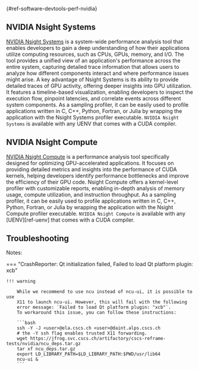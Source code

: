 [](){#ref-software-devtools-perf-nvidia}
## NVIDIA Nsight Systems

[NVIDIA Nsight Systems](https://developer.nvidia.com/nsight-systems) 
is a system-wide performance analysis tool that enables developers to gain a
deep understanding of how their applications utilize computing resources, such
as CPUs, GPUs, memory, and I/O. The tool provides a unified view of an
application\'s performance across the entire system, capturing detailed trace
information that allows users to analyze how different components interact and
where performance issues might arise. A key advantage of Nsight Systems is its
ability to provide detailed traces of GPU activity, offering deeper insights
into GPU utilization. It features a timeline-based visualization, enabling
developers to inspect the execution flow, pinpoint latencies, and correlate
events across different system components. As a sampling profiler, it can be
easily used to profile applications written in C, C++, Python, Fortran, or
Julia by wrapping the application with the Nsight Systems profiler executable.
`NVIDIA Nsight Systems` is available with any UENV that comes with a CUDA
compiler.

## NVIDIA Nsight Compute

[NVIDIA Nsight Compute](https://developer.nvidia.com/nsight-compute) is a
performance analysis tool specifically designed for optimizing GPU-accelerated
applications. It focuses on providing detailed metrics and insights into the
performance of CUDA kernels, helping developers identify performance
bottlenecks and improve the efficiency of their GPU code. Nsight Compute offers
a kernel-level profiler with customizable reports, enabling in-depth analysis
of memory usage, compute utilization, and instruction throughput. As a sampling
profiler, it can be easily used to profile applications written in C, C++,
Python, Fortran, or Julia by wrapping the application with the Nsight Compute
profiler executable. `NVIDIA Nsight Compute` is available with any
[UENV][ref-uenv] that comes with a CUDA compiler.

## Troubleshooting

Notes:

=== "CrashReporter: Qt initialization failed, Failed to load Qt platform plugin: xcb"

    !!! warning

        While we recommend to use ncu instead of ncu-ui, it is possible to use
        X11 to launch ncu-ui. However, this will fail with the following
        error message: `Failed to load Qt platform plugin: "xcb"`.
        To workaround this issue, you can follow these instructions:

        ```bash
        ssh -Y -J <user>@ela.cscs.ch <user>@daint.alps.cscs.ch
        # the -Y ssh flag enables trusted X11 forwarding.
        wget https://jfrog.svc.cscs.ch/artifactory/cscs-reframe-tests/nvidia/ncu_deps.tar.gz
        tar xf ncu_deps.tar.gz
        export LD_LIBRARY_PATH=$LD_LIBRARY_PATH:$PWD/usr/lib64
        ncu-ui &
        ```


